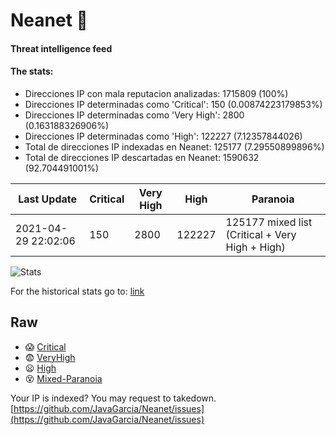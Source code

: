 # Neanet :hocho:
#### Threat intelligence feed
#### The stats:

- Direcciones IP con mala reputacion analizadas: 1715809 (100%)
- Direcciones IP determinadas como 'Critical':  150 (0.00874223179853%)
- Direcciones IP determinadas como 'Very High':  2800 (0.163188326906%)
- Direcciones IP determinadas como 'High':  122227 (7.12357844026)
- Total de direcciones IP indexadas en Neanet:  125177 (7.29550899896%)
- Total de direcciones IP descartadas en Neanet:  1590632 (92.704491001%)

| Last Update | Critical | Very High | High | Paranoia |
| --- | --- | --- | --- | --- |
| 2021-04-29 22:02:06 | 150 | 2800 | 122227 | 125177 mixed list (Critical + Very High + High)|

![Stats](https://docs.google.com/spreadsheets/d/e/2PACX-1vSnaNMIXVabIpDJjufMlzH7poXnshF3mgd8Is1g9ytUEzVsP5my4Trn8f-xkoLLQ38xpL3HtmUexLo6/pubchart?oid=501124687&format=image)

For the historical stats go to: [link](/stats.csv)
## Raw
- :scream: [Critical](https://raw.githubusercontent.com/JavaGarcia/Neanet/master/blacklists/neanet_critical.txt)
- :fearful: [VeryHigh](https://raw.githubusercontent.com/JavaGarcia/Neanet/master/blacklists/neanet_veryHigh.txtt)
- :frowning: [High](https://raw.githubusercontent.com/JavaGarcia/Neanet/master/blacklists/neanet_high.txt)
- :dizzy_face: [Mixed-Paranoia](https://raw.githubusercontent.com/JavaGarcia/Neanet/master/blacklists/neanet_all.txt)


Your IP is indexed? You may request to takedown. [https://github.com/JavaGarcia/Neanet/issues](https://github.com/JavaGarcia/Neanet/issues)





























































































































































































































































































































































































































































































































































































































































































































































































































































































































































































































































































































































































































































































































































































































































































































































































































































































































































































































































































































































































































































































































































































































































































































































































































































































































































































































































































































































































































































































































































































































































































































































































































































































































































































































































































































































































































































































































































































































































































































































































































































































































































































































































































































































































































































































































































































































































































































































































































































































































































































































































































































































































































































































































































































































































































































































































































































































































































































































































































































































































































































































































































































